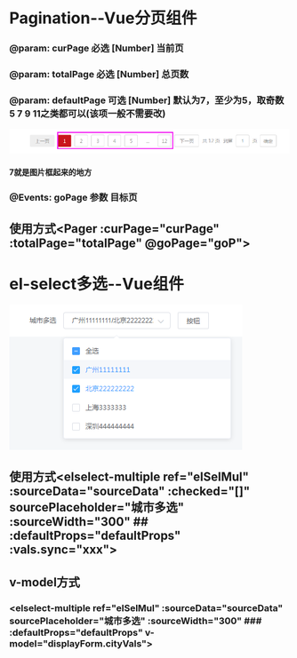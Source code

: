 # Pagination--Vue分页组件
### @param: curPage     必选 [Number]     当前页
### @param: totalPage     必选 [Number]     总页数
### @param: defaultPage     可选 [Number]     默认为7，至少为5，取奇数 5 7 9 11之类都可以(该项一般不需要改)
![github](https://raw.githubusercontent.com/lwjmzla/Pagination/master/img-storage/demo.png "github")
#### 7就是图片框起来的地方
### @Events:  goPage  参数  目标页
## 使用方式<Pager :curPage="curPage" :totalPage="totalPage"  @goPage="goP"></Pager>

# el-select多选--Vue组件
![github](https://raw.githubusercontent.com/lwjmzla/Pagination/master/img-storage/demo1.png "github")
## 使用方式<elselect-multiple ref="elSelMul" :sourceData="sourceData" :checked="[]" sourcePlaceholder="城市多选" :sourceWidth="300"                       ## :defaultProps="defaultProps" :vals.sync="xxx"></elselect-multiple>
## v-model方式
### <elselect-multiple ref="elSelMul" :sourceData="sourceData" sourcePlaceholder="城市多选" :sourceWidth="300" ### :defaultProps="defaultProps" v-model="displayForm.cityVals"></elselect-multiple>